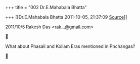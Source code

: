 +++
title = "002 Dr.E.Mahabala Bhatta"

+++
[[Dr.E.Mahabala Bhatta	2011-10-05, 21:37:09 [Source](https://groups.google.com/g/bvparishat/c/1foBhSaQ2ZI)]]



  
  

2011/10/5 Rakesh Das \<[rak...@gmail.com]()\>



  
  

What about Phasali and Kollam Eras mentioned in Pnchangas?



